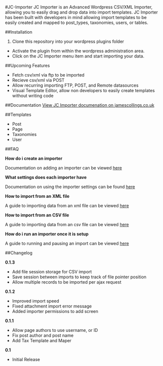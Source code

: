 #JC-Importer
JC Importer is an Advanced Wordpress CSV/XML Importer, allowing you to easily drag and drop data into import templates. JC Importer has been built with developers in mind allowing import templates to be easily created and mapped to post_types, taxonomies, users, or tables.

##Installation
1. Clone this repository into your wordpress plugins folder
* Activate the plugin from within the wordpress administration area.
* Click on the JC Importer menu item and start importing your data.

##Upcoming Features
* Fetch csv/xml via ftp to be imported
* Recieve csv/xml via POST
* Allow recurring importing FTP, POST, and Remote datasources
* Visual Template Editor, allow non developers to easily create templates without writing code

##Documentation
[View JC Importer documenation on jamescollings.co.uk](http://jamescollings.co.uk/docs/v1/jc-importer/)

##Templates
* Post
* Page
* Taxonomies
* User

##FAQ

**How do i create an importer**

Documentation on adding an importer can be viewed [here](http://jamescollings.co.uk/docs/v1/jc-importer/getting-started/adding-an-importer/)

**What settings does each importer have**

Documentation on using the importer settings can be found [here](http://jamescollings.co.uk/docs/v1/jc-importer/getting-started/importer-settings/)

**How to import from an XML file**

A guide to importing data from an xml file can be viewed [here](http://jamescollings.co.uk/docs/v1/jc-importer/getting-started/importing-from-an-xml-file/)

**How to import from an CSV file**

A guide to importing data from an csv file can be viewed [here](http://jamescollings.co.uk/docs/v1/jc-importer/getting-started/importing-from-a-csv-file/)

**How do i run an importer once it is setup**

A guide to running and pausing an import can be viewed [here](http://jamescollings.co.uk/docs/v1/jc-importer/getting-started/running-an-import/)

##Changelog

**0.1.3**

* Add file session storage for CSV import
* Save session between imports to keep track of file pointer position
* Allow multiple records to be imported per ajax request

**0.1.2**

* Improved import speed
* Fixed attachment import error message
* Added importer permissions to add screen

**0.1.1**

* Allow page authors to use username, or ID
* Fix post author and post name
* Add Tax Template and Maper

**0.1** 

* Initial Release